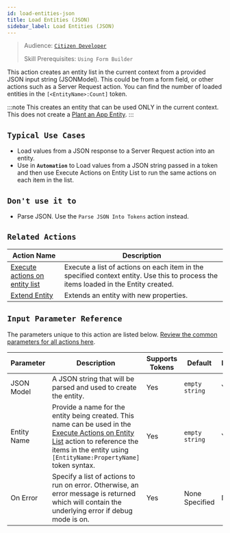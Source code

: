 ```yaml
---
id: load-entities-json
title: Load Entities (JSON)
sidebar_label: Load Entities (JSON)
---
```


> Audience: [`Citizen Developer`](/audience.md#citizen-developers)
>
> Skill Prerequisites: `Using Form Builder`

This action creates an entity list in the current context from a provided JSON input string (JSONModel). This could be from a form field, or other actions such as a Server Request action. You can find the number of loaded entities in the `[<EntityName>:Count]` token.

:::note
This creates an entity that can be used ONLY in the current context. This does not create a [Plant an App Entity](/entities.md).
:::

## `Typical Use Cases`

- Load values from a JSON response to a Server Request action into an entity.
- Use in **`Automation`** to Load values from a JSON string passed in a token and then use Execute Actions on Entity List to run the same actions on each item in the list.

## `Don't use it to`

- Parse JSON. Use the `Parse JSON Into Tokens` action instead.

## `Related Actions`

| Action Name | Description |
| -- | -- |
| [Execute actions on entity list ](/actions/execute-actions-on-entity-list.md)   | Execute a list of actions on each item in the specified context entity. Use this to process the items loaded in the Entity created. |
| [Extend Entity](/actions/extend-entity.md)   | Extends an entity with new properties. |

## `Input Parameter Reference`

The parameters unique to this action are listed below. [Review the common parameters for all actions here](/actions/common-parameters.md).

| Parameter| Description| Supports Tokens | Default| Required |
| -- | -- | -- | -- | -- |
| JSON Model | A JSON string that will be parsed and used to create the entity.  | Yes | `empty string` | Yes |
| Entity Name | Provide a name for the entity being created. This name can be used in the [Execute Actions on Entity List](/actions/execute-actions-on-entity-list.md) action to reference the items in the entity using `[EntityName:PropertyName]` token syntax. | Yes | `empty string` | Yes |
| On Error | Specify a list of actions to run on error. Otherwise, an error message is returned which will contain the underlying error if debug mode is on.  | Yes | None Specified | No |
